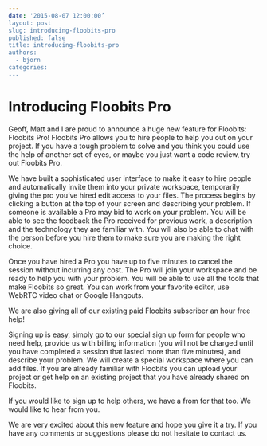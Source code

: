 ```yaml
---
date: '2015-08-07 12:00:00’
layout: post
slug: introducing-floobits-pro
published: false
title: introducing-floobits-pro
authors:
  - bjorn
categories:
---
```

# Introducing Floobits Pro


Geoff, Matt and I are proud to announce a huge new feature for Floobits: Floobits Pro! Floobits Pro allows you to hire people to help you out on your project. If you have a tough problem to solve and you think you could use the help of another set of eyes, or maybe you just want a code review, try out Floobits Pro.

We have built a sophisticated user interface to make it easy to hire people and automatically invite them into your private workspace, temporarily giving the pro you’ve hired edit access to your files. The process begins by clicking a button at the top of your screen and describing your problem. If someone is available a Pro may bid to work on your problem. You will be able to see the feedback the Pro received for previous work, a description and the technology they are familiar with. You will also be able to chat with the person before you hire them to make sure you are making the right choice.

Once you have hired a Pro you have up to five minutes to cancel the session without incurring any cost. The Pro will join your workspace and be ready to help you with your problem. You will be able to use all the tools that make Floobits so great. You can work from your favorite editor, use WebRTC video chat or Google Hangouts. 

We are also giving all of our existing paid Floobits subscriber an hour free help! 

Signing up is easy, simply go to our special sign up form for people who need help, provide us with billing information (you will not be charged until you have completed a session that lasted more than five minutes), and describe your problem. We will create a special workspace where you can add files. If you are already familiar with Floobits you can upload your project or get help on an existing project that you have already shared on Floobits.

If you would like to sign up to help others, we have a from for that too. We would like to hear from you.

We are very excited about this new feature and hope you give it a try. If you have any comments or suggestions please do not hesitate to contact us.